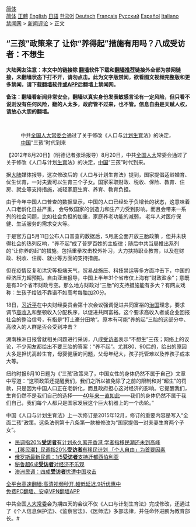  <!-- 面包屑导航 --> <div class="breadcrumb"><!-- GTranslate: https://gtranslate.io/ -->  <div class="switcher notranslate">  <div class="selected">  <a href="#" onclick="return false;"> 简体</a>  </div>  <div class="option">  <a href="https://www.bannedbook.org" onclick="doGTranslate('zh-CN|zh-CN');jQuery('div.switcher div.selected a').html(jQuery(this).html());return false;" title="简体中文" class="nturl selected"> 简体</a>  <a href="https://www.bannedbook.org/zh-tw/" onclick="doGTranslate('zh-CN|zh-TW');jQuery('div.switcher div.selected a').html(jQuery(this).html());return false;" title="繁體中文" class="nturl"> 正體</a>  <a href="https://www.bannedbook.org/en/" onclick="doGTranslate('zh-CN|en');jQuery('div.switcher div.selected a').html(jQuery(this).html());return false;" title="English" class="nturl"> English</a>  <a href="https://www.bannedbook.org/ja/" onclick="doGTranslate('zh-CN|ja');jQuery('div.switcher div.selected a').html(jQuery(this).html());return false;" title="日本語" class="nturl"> 日語</a>  <a href="https://www.bannedbook.org/ko/" onclick="doGTranslate('zh-CN|ko');jQuery('div.switcher div.selected a').html(jQuery(this).html());return false;" title="한국어" class="nturl"> 한국어</a>  <a href="https://www.bannedbook.org/de/" onclick="doGTranslate('zh-CN|de');jQuery('div.switcher div.selected a').html(jQuery(this).html());return false;" title="Deutsch" class="nturl"> Deutsch</a>  <a href="https://www.bannedbook.org/fr/" onclick="doGTranslate('zh-CN|fr');jQuery('div.switcher div.selected a').html(jQuery(this).html());return false;" title="Français" class="nturl"> Français</a>  <a href="https://www.bannedbook.org/ru/" onclick="doGTranslate('zh-CN|ru');jQuery('div.switcher div.selected a').html(jQuery(this).html());return false;" title="Русский" class="nturl"> Русский</a>  <a href="https://www.bannedbook.org/es/" onclick="doGTranslate('zh-CN|es');jQuery('div.switcher div.selected a').html(jQuery(this).html());return false;" title="Español" class="nturl"> Español</a>  <a href="https://www.bannedbook.org/it/" onclick="doGTranslate('zh-CN|it');jQuery('div.switcher div.selected a').html(jQuery(this).html());return false;" title="Italiano" class="nturl"> Italiano</a>  </div>  </div>      <div class='breadcrumb-sub'><!-- Breadcrumb NavXT 6.3.0 --> <a href="https://www.bannedbook.org/" class="home">禁闻网</a> &gt; <a href="https://www.bannedbook.org/bnews/comments/" class="category">新闻评论</a> &gt; 正文</div></div><h2>“三孩”政策来了 让你“养得起”措施有用吗？八成受访者：不想生</h2> <p class="notice"><b>大陆网友注意：本文中的链接除 <a href="https://github.com/bannedbook/fanqiang" >翻墙</a>软件下载和<a href="https://github.com/killgcd/justmysocks/blob/master/README.md">翻墙推荐</a>链接外全部为禁网链接，未翻墙状态下打不开，请勿点击。此为文字版禁闻，欲看图文视频完整版和更多禁闻，请下载<a href="https://github.com/bannedbook/fanqiang">翻墙软件或APP</a>后翻墙上禁闻网。</p><p>备注：翻墙看新闻非常安全，翻墙以真实身份发表敏感言论有一定风险，但只看不说则没有任何风险，翻的人太多，政府管不过来，也不管。信息自由是天赋人权，请放心大胆的翻墙。</b></p>  <div class="entry"> <br /> <figure><a href="https://i2.wp.com/upload-images-bucket-v64rleca837do.s3.eu-west-1.amazonaws.com/wp-content/uploads/2021/08/20154348/Screen-Shot-2021-08-21-at-1.48.12-am.png?fit=545%2C378&#038;ssl=1" data-caption="中共全国人大常委会通过了关于修改《人口与计划生育法》的决定，中国“三孩”时代到来"></a><figcaption class="wp-caption-text">中共<a href="https://www.bannedbook.org/bnews/tag/%e5%85%a8%e5%9b%bd%e4%ba%ba%e5%a4%a7%e5%b8%b8%e5%a7%94%e4%bc%9a/" class="st_tag internal_tag" rel="tag" title="标签 全国人大常委会 下的日志">全国人大常委会</a>通过了关于修改《人口与<a href="https://www.bannedbook.org/bnews/tag/%e8%ae%a1%e5%88%92%e7%94%9f%e8%82%b2/" class="st_tag internal_tag" rel="tag" title="标签 计划生育 下的日志">计划生育</a>法》的决定，<a href="https://www.bannedbook.org/bnews/tag/%E4%B8%AD%E5%9B%BD/" class="st_tag internal_tag" rel="tag" title="标签 中国 下的日志">中国</a>“三孩”时代到来</figcaption></figure> <p>【2012年8月20日】（明德记者张玲报导）8月20日，中共<a href="https://www.bannedbook.org/bnews/tag/%E5%85%A8%E5%9B%BD%E4%BA%BA%E5%A4%A7/" class="st_tag internal_tag" rel="tag" title="标签 全国人大 下的日志">全国人大</a>常委会通过了关于修改《人口与计划<a href="https://www.bannedbook.org/bnews/tag/%e7%94%9f%e8%82%b2/" class="st_tag internal_tag" rel="tag" title="标签 生育 下的日志">生育</a>法》的决定，<span class='wp_keywordlink_affiliate'><a href="https://www.bannedbook.org/" title="中国" target="_blank">中国</a></span>“三孩”时代到来。</p> <p>据<span class='wp_keywordlink_affiliate'><a href="https://www.bannedbook.org/" title="大陆" target="_blank">大陆</a></span>媒体报导，这次修改后的《人口与计划生育法》提到，国家提倡适龄婚育、优生优育，一对夫妻可以生育三个子女。国家采取财政、税收、保险、教育、住房、就业等支持措施，减轻家庭生育、养育、教育负担。</p>  <p>由于今年中国人口普查的数据显示，中国的人口已经处于负增长的状态，这意味着人口老龄化日益严重， 会导致国家的创造力和生产力受到影响。而且会带来一系列的社会问题，比如社会负担的加重，家庭养老功能的减弱， 老年人对医疗保健、生活服务的需求变大等。</p> <p>于是官方自5月11日公布人口普查的数据后，5月底全面开放三胎政策 ，但并未获得社会的热列反响，“养不起”成了普罗百姓的主旋律；随后中共当局推出系列的“让你养的起”的措施。包括重拳攻击校外补习，大力扶持职业教育，以及在财政、税收、住房、就业等方面的支持措施。</p>  <p>但在疫情反复和洪灾等极端天气，贸易战施压、科技禁运等多方面冲击下，中国的经济压力超预期。自由亚洲报导，中国上半年31个省市仅上海有“财政盈余”；意既是有30个省市财政亏空。那么地方财政对“三胎”的支持措施能有多大？有网友戏称：生孩子给钱不靠谱不如高考每胎加20分。</p> <p>18日，<a href="https://www.bannedbook.org/bnews/tag/%e4%b9%a0%e8%bf%91%e5%b9%b3/" class="st_tag internal_tag" rel="tag" title="标签 习近平 下的日志">习近平</a>在中央财经委员会第十次会议强调促进共同富裕的<span class='wp_keywordlink'><a href="https://www.bannedbook.org/forum24/topic8925.html" title="《治国大道》" target="_blank">治国</a></span>理念，要求调节<a href="https://www.bannedbook.org/bnews/tag/%E9%AB%98%E6%94%B6%E5%85%A5/" class="st_tag internal_tag" rel="tag" title="标签 高收入 下的日志">高收入</a>和整顿收入分配秩序，以促进共同富裕。这个要求高收入者或企业回报社会的整治信号，有指是“打土豪分田地”。原本有可能“养的起”三胎的这部分中、高收入的人群是否会受到冲击？</p>  <p>湖南株洲日报曾就相关问题进行采访，八成<a href="https://www.bannedbook.org/bnews/tag/%E5%8F%97%E8%AE%BF%E8%80%85/" class="st_tag internal_tag" rel="tag" title="标签 受访者 下的日志">受访者</a>表示“不想生”三孩；网络上的议论，不少网友都给出不要三胎的答案：“养不起”。尤其80、90后的，给出的原因大多是担忧高龄生育，母婴健康的问题，父母年纪大，孩子托管难以及养孩子成本大等。</p> <p>纽约时报6月10日题为《‘三孩’政策来了，中国女性的身体仍然不属于自己》文章中写道：“这项政策还提醒我们，我们之所以被免除了之前的限制和对“超生”的罚款，只是因为中国人口正在老龄化，而且政府担心这对经济的影响。它提醒我们，生育仍然不是我们自己的选择——<a style="color: #000000;" title="Link: https://cn.nytimes.com/china/20210601/china-child-policy/" href="https://cn.nytimes.com/china/20210601/china-child-policy/">40年来一直如此</a>——我们的身体仍然不属于我们自己，我们每个人都只是国家发展这个巨大机器上的一个齿轮。”</p>  <p>中国《人口与计划生育法》上一次修订是2015年12月，修订的重要内容是写入“全面二孩”政策。这条法例第十八条第一款被修改为“国家提倡一对夫妻生育两个子女”。</p> <ul class='op-related-articles' title='相关阅读'> <li><a href='https://www.bannedbook.org/bnews/cnnews/hknews/20210821/1610190.html' target='_blank'>民调指20%<b>受访者</b>有计划永久离开香港 学者指移民潮还未到高峰</a></li> <li><a href='https://www.bannedbook.org/bnews/headline/20210820/1609920.html' target='_blank'>【移民潮】民调指20%<b>受访者</b>有移民计划 「个人自由」为首要因素</a></li> <li><a href='https://www.bannedbook.org/bnews/baitai/20210820/1609700.html' target='_blank'>俄罗斯最新民调：1/5<b>受访者</b>支持迁都西伯利亚</a></li> <li><a href='https://www.bannedbook.org/bnews/baitai/20210808/1602456.html' target='_blank'>秘鲁超6成<b>受访者</b>对经济不乐观</a></li> <li><a href='https://www.bannedbook.org/bnews/baitai/20210710/1584467.html' target='_blank'>澳洲民调：四成<b>受访者</b>忧遭中国攻击</a></li> </ul> <p class="texttj"> <a href="https://github.com/bannedbook/fanqiang/wiki/V2ray%E6%9C%BA%E5%9C%BA" target="_blank">全平台高速翻墙:高清视频秒开,超低延迟,9折优惠中</a><br/> <a href="https://github.com/bannedbook/fanqiang/wiki/%E7%A6%81%E9%97%BB%E7%BD%91%E5%AE%89%E5%8D%93%E7%BF%BB%E5%A2%99%E6%96%B0%E9%97%BBAPP" target="_blank">免费PC翻墙、安卓VPN翻墙APP</a></p><p>中共全国<a href="https://www.bannedbook.org/bnews/tag/%e4%ba%ba%e5%a4%a7%e5%b8%b8%e5%a7%94/" class="st_tag internal_tag" rel="tag" title="标签 人大常委 下的日志">人大常委</a>会为期四天的会议不仅《人口与计划生育法》完成修改，还通过了《个人信息保护法》、《监察官法》、《医师法》多部法律，并任命怀进鹏为教育部长。#</p><a name='sharetosocial'></a>  <div style="margin-bottom:5px;padding-bottom:5px;clear:both"> <div id="archive-pix-1" class="banner-ads"> <!-- AuctionX Display platform tag START --> <div id="26318x728x90x621x_ADSLOT2" clicktrack="%%CLICK_URL_ESC%%"></div> <!-- AuctionX Display platform tag END --> </div> <div id="archive-pix-2" class="banner-ads"> <!-- AuctionX Display platform tag START --> <div id="26315x300x250x621x_ADSLOT2" clicktrack="%%CLICK_URL_ESC%%"></div> <!-- AuctionX Display platform tag END --> </div> </div>  <div id="archive-pix-1" class="banner-ads"> <!-- AuctionX Display platform tag START --> <div id="26318x728x90x621x_ADSLOT3" clicktrack="%%CLICK_URL_ESC%%"></div> <!-- AuctionX Display platform tag END --> </div> </div><!--END ENTRY--> 